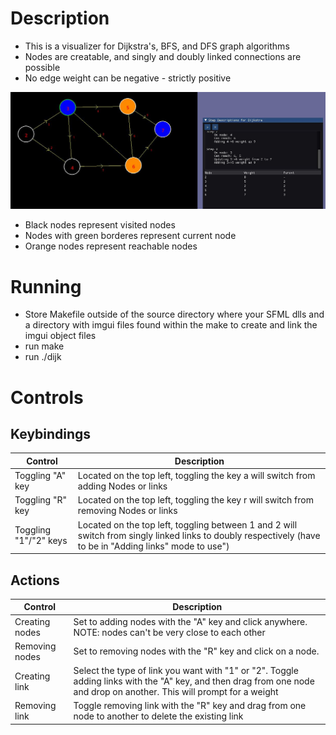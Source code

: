 # Description
- This is a visualizer for Dijkstra's, BFS, and DFS graph algorithms
- Nodes are creatable, and singly and doubly linked connections are possible
- No edge weight can be negative - strictly positive

![example](./images/dijk_table.JPG)
- Black nodes represent visited nodes
- Nodes with green borderes represent current node
- Orange nodes represent reachable nodes

# Running
- Store Makefile outside of the source directory where your SFML dlls and a directory with imgui files found within the make to create and link the imgui object files
- run make
- run ./dijk


# Controls
## Keybindings
| Control          | Description              |
|------------------|--------------------------|
|  Toggling "A" key | Located on the top left, toggling the key a will switch from adding Nodes or links|
|  Toggling "R" key | Located on the top left, toggling the key r will switch from removing Nodes or links|
|  Toggling "1"/"2" keys | Located on the top left, toggling between 1 and 2 will switch from singly linked links to doubly respectively (have to be in "Adding links" mode to use")


## Actions
| Control          | Description              |
|------------------|--------------------------|
| Creating nodes | Set to adding nodes with the "A" key and click anywhere. NOTE: nodes can't be very close to each other |
| Removing nodes | Set to removing nodes with the "R" key and click on a node. |
| Creating link  | Select the type of link you want with "1" or "2". Toggle adding links with the "A" key, and then drag from one node and drop on another. This will prompt for a weight |
| Removing link | Toggle removing link with the "R" key and drag from one node to another to delete the existing link |

